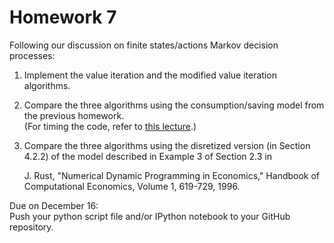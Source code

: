 Homework 7
==========

Following our discussion on finite states/actions Markov decision processes:

1. Implement the value iteration and the modified value iteration algorithms.

2. Compare the three algorithms using the consumption/saving model from the previous homework.  
   (For timing the code, refer to [this lecture](http://quant-econ.net/py/ipython.html#timing-code).)

3. Compare the three algorithms using the disretized version (in Section 4.2.2) of the model
   described in Example 3 of Section 2.3 in

   J. Rust, "Numerical Dynamic Programming in Economics," Handbook of Computational Economics, Volume 1, 619-729, 1996.

Due on December 16:  
Push your python script file and/or IPython notebook to your GitHub repository.
